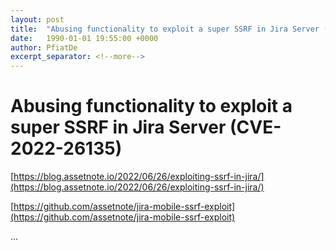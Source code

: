 ```yaml
---
layout: post
title:  "Abusing functionality to exploit a super SSRF in Jira Server (CVE-2022-26135)"
date:   1990-01-01 19:55:00 +0000
author: PfiatDe
excerpt_separator: <!--more-->
---
```


# Abusing functionality to exploit a super SSRF in Jira Server (CVE-2022-26135)

[https://blog.assetnote.io/2022/06/26/exploiting-ssrf-in-jira/](https://blog.assetnote.io/2022/06/26/exploiting-ssrf-in-jira/)

[https://github.com/assetnote/jira-mobile-ssrf-exploit](https://github.com/assetnote/jira-mobile-ssrf-exploit)

...
<!--more-->
